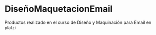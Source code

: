 # DiseñoMaquetacionEmail
Productos realizado en el curso de Diseño y Maquinación para Email en platzi 
